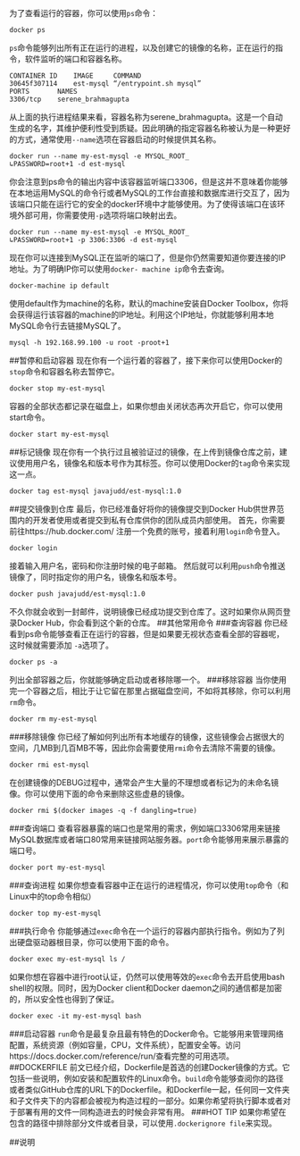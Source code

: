 为了查看运行的容器，你可以使用`ps`命令：

	docker ps

`ps`命令能够列出所有正在运行的进程，以及创建它的镜像的名称，正在运行的指令，软件监听的端口和容器名称。

	CONTAINER ID    IMAGE     COMMAND      
	30645f307114    est-mysql “/entrypoint.sh mysql”	PORTS       NAMES
	3306/tcp    serene_brahmagupta从上面的执行进程结果来看，容器名称为serene_brahmagupta。这是一个自动生成的名字，其维护便利性受到质疑。因此明确的指定容器名称被认为是一种更好的方式，通常使用`--name`选项在容器启动的时候提供其名称。

	docker run --name my-est-mysql -e MYSQL_ROOT_ 
	↳PASSWORD=root+1 -d est-mysql你会注意到ps命令的输出内容中该容器监听端口3306，但是这并不意味着你能够在本地运用MySQL的命令行或者MySQL的工作台直接和数据库进行交互了，因为该端口只能在运行它的安全的docker环境中才能够使用。为了使得该端口在该环境外部可用，你需要使用`-p`选项将端口映射出去。

	docker run --name my-est-mysql -e MYSQL_ROOT_ 
	↳PASSWORD=root+1 -p 3306:3306 -d est-mysql
	
现在你可以连接到MySQL正在监听的端口了，但是你仍然需要知道你要连接的IP地址。为了明确IP你可以使用`docker- machine ip`命令去查询。

	docker-machine ip default
使用default作为machine的名称，默认的machine安装自Docker Toolbox，你将会获得运行该容器的machine的IP地址。利用这个IP地址，你就能够利用本地MySQL命令行去链接MySQL了。

	mysql -h 192.168.99.100 -u root -proot+1##暂停和启动容器
现在你有一个运行着的容器了，接下来你可以使用Docker的`stop`命令和容器名称去暂停它。

	docker stop my-est-mysql
容器的全部状态都记录在磁盘上，如果你想由关闭状态再次开启它，你可以使用start命令。
	
	docker start my-est-mysql
##标记镜像
现在你有一个执行过且被验证过的镜像，在上传到镜像仓库之前，建议使用用户名，镜像名和版本号作为其标签。你可以使用Docker的`tag`命令来实现这一点。

	docker tag est-mysql javajudd/est-mysql:1.0
##提交镜像到仓库
最后，你已经准备好将你的镜像提交到Docker Hub供世界范围内的开发者使用或者提交到私有仓库供你的团队成员内部使用。
首先，你需要前往https://hub.docker.com/ 注册一个免费的账号，接着利用`login`命令登入。

	docker login 
接着输入用户名，密码和你注册时候的电子邮箱。
然后就可以利用`push`命令推送镜像了，同时指定你的用户名，镜像名和版本号。

	docker push javajudd/est-mysql:1.0
不久你就会收到一封邮件，说明镜像已经成功提交到仓库了。这时如果你从网页登录Docker Hub，你会看到这个新的仓库。
##其他常用命令
###查询容器
你已经看到ps命令能够查看正在运行的容器，但是如果要无视状态查看全部的容器呢，这时候就需要添加 `-a`选项了。

	docker ps -a
列出全部容器之后，你就能够确定启动或者移除哪一个。
###移除容器
当你使用完一个容器之后，相比于让它留在那里占据磁盘空间，不如将其移除，你可以利用`rm`命令。

	docker rm my-est-mysql
###移除镜像
你已经了解如何列出所有本地缓存的镜像，这些镜像会占据很大的空间，几MB到几百MB不等，因此你会需要使用`rmi`命令去清除不需要的镜像。

	docker rmi est-mysql
在创建镜像的DEBUG过程中，通常会产生大量的不理想或者标记为<none>的未命名镜像。你可以使用下面的命令来删除这些虚悬的镜像。

	docker rmi $(docker images -q -f dangling=true)
###查询端口
查看容器暴露的端口也是常用的需求，例如端口3306常用来链接MySQL数据库或者端口80常用来链接网站服务器。`port`命令能够用来展示暴露的端口号。

	docker port my-est-mysql
###查询进程
如果你想查看容器中正在运行的进程情况，你可以使用`top`命令（和Linux中的top命令相似）

	docker top my-est-mysql
###执行命令
你能够通过`exec`命令在一个运行的容器内部执行指令。例如为了列出硬盘驱动器根目录，你可以使用下面的命令。

	docker exec my-est-mysql ls /
如果你想在容器中进行root认证，仍然可以使用等效的`exec`命令去开启使用bash shell的权限。同时，因为Docker client和Docker daemon之间的通信都是加密的，所以安全性也得到了保证。

	docker exec -it my-est-mysql bash
###启动容器
`run`命令是最复杂且最有特色的Docker命令。它能够用来管理网络配置，系统资源（例如容量，CPU，文件系统），配置安全等。访问https://docs.docker.com/reference/run/查看完整的可用选项。
##DOCKERFILE
前文已经介绍，Dockerfile是首选的创建Docker镜像的方式。它包括一些说明，例如安装和配置软件的Linux命令。`build`命令能够查阅你的路径或者类似GitHub仓库的URL下的Dockerfile。和Dockerfile一起，任何同一文件夹和子文件夹下的内容都会被视为构造过程的一部分。如果你希望将执行脚本或者对于部署有用的文件一同构造进去的时候会非常有用。
###HOT TIP
如果你希望在包含的路径中排除部分文件或者目录，可以使用`.dockerignore file`来实现。

##说明

